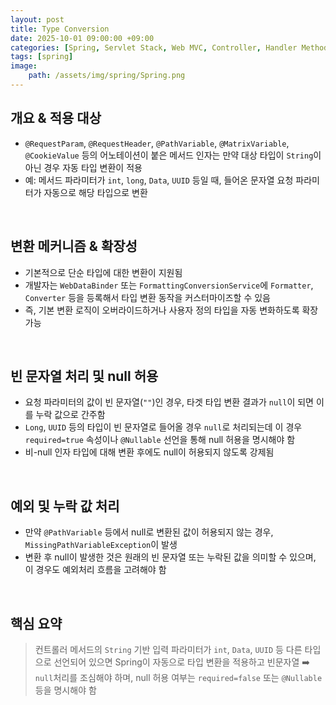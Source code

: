 ```yaml
---
layout: post
title: Type Conversion
date: 2025-10-01 09:00:00 +09:00
categories: [Spring, Servlet Stack, Web MVC, Controller, Handler Method]
tags: [spring]
image:
    path: /assets/img/spring/Spring.png
---
```


## 개요 & 적용 대상

- `@RequestParam`, `@RequestHeader`, `@PathVariable`, `@MatrixVariable`,` @CookieValue` 등의 어노테이션이 붙은 메서드 인자는 만약 대상 타입이 `String`이 아닌 경우 자동 타입 변환이 적용
- 예: 메서드 파라미터가 `int`, `long`, `Data`, `UUID` 등일 때, 들어온 문자열 요청 파라미터가 자동으로 해당 타입으로 변환

<br>

## 변환 메커니즘 & 확장성

- 기본적으로 단순 타입에 대한 변환이 지원됨
- 개발자는 `WebDataBinder` 또는 `FormattingConversionService`에 `Formatter`, `Converter` 등을 등록해서 타입 변환 동작을 커스터마이즈할 수 있음
- 즉, 기본 변환 로직이 오버라이드하거나 사용자 정의 타입을 자동 변화하도록 확장 가능

<br>

## 빈 문자열 처리 및 null 허용

- 요청 파라미터의 값이 빈 문자열(`""`)인 경우, 타겟 타입 변환 결과가 `null`이 되면 이를 누락 값으로 간주함
- `Long`, `UUID` 등의 타입이 빈 문자열로 들어올 경우 `null`로 처리되는데 이 경우 `required=true` 속성이나 `@Nullable` 선언을 통해 null 허용을 명시해야 함
- 비-null 인자 타입에 대해 변환 후에도 null이 허용되지 않도록 강제됨

<br>

## 예외 및 누락 값 처리

- 만약 `@PathVariable` 등에서 null로 변환된 값이 허용되지 않는 경우, `MissingPathVariableException`이 발생
- 변환 후 null이 발생한 것은 원래의 빈 문자열 또는 누락된 값을 의미할 수 있으며, 이 경우도 예외처리 흐름을 고려해야 함

<br>

## 핵심 요약

> 컨트롤러 메서드의 `String` 기반 입력 파라미터가 `int`, `Data`, `UUID` 등 다른 타입으로 선언되어 있으면 Spring이 자동으로 타입 변환을 적용하고 빈문자열  ➡️ `null`처리를 조심해야 하며, null 허용 여부는 `required=false` 또는 `@Nullable` 등을 명시해야 함